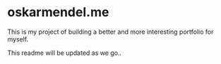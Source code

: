 # oskarmendel.me
This is my project of building a better and more interesting portfolio for myself.

This readme will be updated as we go.. 
